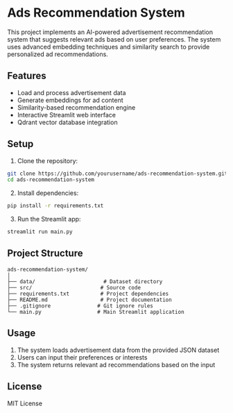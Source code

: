 # Ads Recommendation System

This project implements an AI-powered advertisement recommendation system that suggests relevant ads based on user preferences. The system uses advanced embedding techniques and similarity search to provide personalized ad recommendations.

## Features

- Load and process advertisement data
- Generate embeddings for ad content
- Similarity-based recommendation engine
- Interactive Streamlit web interface
- Qdrant vector database integration

## Setup

1. Clone the repository:
```bash
git clone https://github.com/yourusername/ads-recommendation-system.git
cd ads-recommendation-system
```

2. Install dependencies:
```bash
pip install -r requirements.txt
```

3. Run the Streamlit app:
```bash
streamlit run main.py
```

## Project Structure

```
ads-recommendation-system/
│
├── data/                      # Dataset directory
├── src/                      # Source code
├── requirements.txt          # Project dependencies
├── README.md                 # Project documentation
├── .gitignore               # Git ignore rules
└── main.py                  # Main Streamlit application
```

## Usage

1. The system loads advertisement data from the provided JSON dataset
2. Users can input their preferences or interests
3. The system returns relevant ad recommendations based on the input

## License

MIT License
